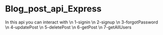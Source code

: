 # Blog_post_api_Express
In this api  you can interact with
\n 1-signin
\n 2-signup
\n 3-forgotPassword
\n 4-updatePost
\n 5-deletePost
\n 6-getPost
\n 7-getAllUsers

